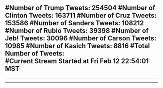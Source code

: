 #Number of Trump Tweets: 254504
#Number of Clinton Tweets: 163711
#Number of Cruz Tweets: 153586
#Number of Sanders Tweets: 108212
#Number of Rubio Tweets: 39398
#Number of Jeb! Tweets: 30096
#Number of Carson Tweets: 10985
#Number of Kasich Tweets: 8816
#Total Number of Tweets:  
#Current Stream Started at Fri Feb 12 22:54:01 MST
---
---
---
